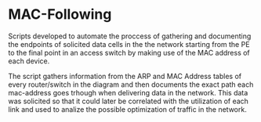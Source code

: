 # MAC-Following

Scripts developed to automate the proccess of gathering and documenting the endpoints of solicited data cells in the the network starting from the PE to the final point in an access switch by making use of the MAC address of each device.

The script gathers information from the ARP and MAC Address tables of every router/switch in the diagram and then documents the exact path each mac-address goes trhough when delivering data in the network. This data was solicited so that it could later be correlated with the utilization of each link and used to analize the possible optimization of traffic in the network.
